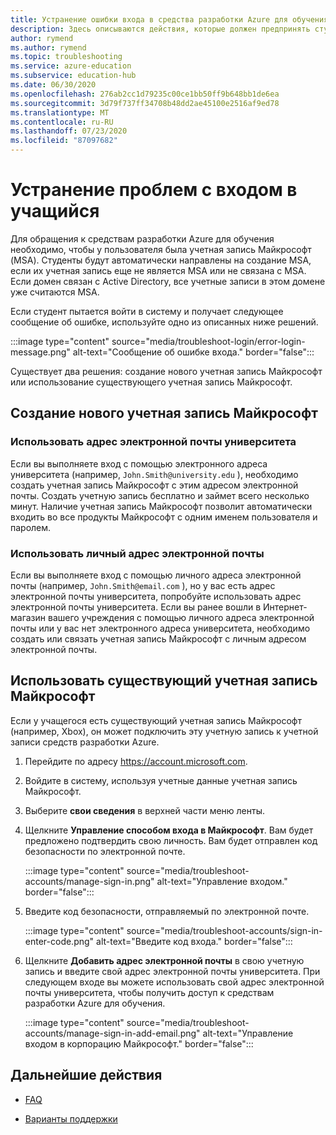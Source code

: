 ```yaml
---
title: Устранение ошибки входа в средства разработки Azure для обучения
description: Здесь описываются действия, которые должен предпринять студент при получении сообщения об ошибке при входе в средства разработки Azure для обучения.
author: rymend
ms.author: rymend
ms.topic: troubleshooting
ms.service: azure-education
ms.subservice: education-hub
ms.date: 06/30/2020
ms.openlocfilehash: 276ab2cc1d79235c00ce1bb50ff9b648bb1de6ea
ms.sourcegitcommit: 3d79f737ff34708b48dd2ae45100e2516af9ed78
ms.translationtype: MT
ms.contentlocale: ru-RU
ms.lasthandoff: 07/23/2020
ms.locfileid: "87097682"
---
```

# <a name="troubleshooting-student-login-issues"></a>Устранение проблем с входом в учащийся
Для обращения к средствам разработки Azure для обучения необходимо, чтобы у пользователя была учетная запись Майкрософт (MSA). Студенты будут автоматически направлены на создание MSA, если их учетная запись еще не является MSA или не связана с MSA. Если домен связан с Active Directory, все учетные записи в этом домене уже считаются MSA.

Если студент пытается войти в систему и получает следующее сообщение об ошибке, используйте одно из описанных ниже решений.

:::image type="content" source="media/troubleshoot-login/error-login-message.png" alt-text="Сообщение об ошибке входа." border="false":::

Существует два решения: создание нового учетная запись Майкрософт или использование существующего учетная запись Майкрософт.

## <a name="create-a-new-microsoft-account"></a>Создание нового учетная запись Майкрософт
### <a name="use-a-university-email-address"></a>Использовать адрес электронной почты университета
Если вы выполняете вход с помощью электронного адреса университета (например, `John.Smith@university.edu` ), необходимо создать учетная запись Майкрософт с этим адресом электронной почты. Создать учетную запись бесплатно и займет всего несколько минут. Наличие учетная запись Майкрософт позволит автоматически входить во все продукты Майкрософт с одним именем пользователя и паролем.

### <a name="use-a-personal-email-address"></a>Использовать личный адрес электронной почты
Если вы выполняете вход с помощью личного адреса электронной почты (например, `John.Smith@email.com` ), но у вас есть адрес электронной почты университета, попробуйте использовать адрес электронной почты университета. Если вы ранее вошли в Интернет-магазин вашего учреждения с помощью личного адреса электронной почты или у вас нет электронного адреса университета, необходимо создать или связать учетная запись Майкрософт с личным адресом электронной почты.

## <a name="use-an-existing-microsoft-account"></a>Использовать существующий учетная запись Майкрософт
Если у учащегося есть существующий учетная запись Майкрософт (например, Xbox), он может подключить эту учетную запись к учетной записи средств разработки Azure.

1. Перейдите по адресу https://account.microsoft.com.
1. Войдите в систему, используя учетные данные учетная запись Майкрософт.
1. Выберите **свои сведения** в верхней части меню ленты.

1. Щелкните **Управление способом входа в Майкрософт**. Вам будет предложено подтвердить свою личность. Вам будет отправлен код безопасности по электронной почте.

    :::image type="content" source="media/troubleshoot-accounts/manage-sign-in.png" alt-text="Управление входом." border="false":::

1. Введите код безопасности, отправляемый по электронной почте.

    :::image type="content" source="media/troubleshoot-accounts/sign-in-enter-code.png" alt-text="Введите код входа." border="false":::

1. Щелкните **Добавить адрес электронной почты** в свою учетную запись и введите свой адрес электронной почты университета.
При следующем входе вы можете использовать свой адрес электронной почты университета, чтобы получить доступ к средствам разработки Azure для обучения.

    :::image type="content" source="media/troubleshoot-accounts/manage-sign-in-add-email.png" alt-text="Управление входом в корпорацию Майкрософт." border="false":::

## <a name="next-steps"></a>Дальнейшие действия
- [FAQ](program-faq.md)

- [Варианты поддержки](program-support.md)
